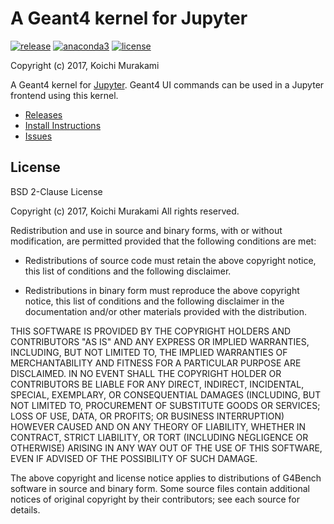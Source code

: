 # A Geant4 kernel for Jupyter

[![release](https://img.shields.io/github/release/koichi-murakami/igeant4.svg)](https://github.com/koichi-murakami/igeant4/releases)
[![anaconda3](https://img.shields.io/badge/anaconda3-4.4.0-green.svg)](https://docs.continuum.io/)
[![license](https://img.shields.io/github/license/koichi-murakami/igeant4.svg)](LICENSE)

Copyright (c) 2017, Koichi Murakami

A Geant4 kernel for [Jupyter](http://jupyter.org/). Geant4 UI commands can be used in a Jupyter frontend using this kernel.

* [Releases](https://github.com/koichi-murakami/igeant4/releases)
* [Install Instructions](https://github.com/koichi-murakami/igeant4/wiki/Installation)
* [Issues](https://github.com/koichi-murakami/igeant4/issues)

## License
BSD 2-Clause License

Copyright (c) 2017, Koichi Murakami
All rights reserved.

Redistribution and use in source and binary forms, with or without
modification, are permitted provided that the following conditions are met:

* Redistributions of source code must retain the above copyright notice, this
  list of conditions and the following disclaimer.

* Redistributions in binary form must reproduce the above copyright notice,
  this list of conditions and the following disclaimer in the documentation
  and/or other materials provided with the distribution.

THIS SOFTWARE IS PROVIDED BY THE COPYRIGHT HOLDERS AND CONTRIBUTORS "AS IS"
AND ANY EXPRESS OR IMPLIED WARRANTIES, INCLUDING, BUT NOT LIMITED TO, THE
IMPLIED WARRANTIES OF MERCHANTABILITY AND FITNESS FOR A PARTICULAR PURPOSE ARE
DISCLAIMED. IN NO EVENT SHALL THE COPYRIGHT HOLDER OR CONTRIBUTORS BE LIABLE
FOR ANY DIRECT, INDIRECT, INCIDENTAL, SPECIAL, EXEMPLARY, OR CONSEQUENTIAL
DAMAGES (INCLUDING, BUT NOT LIMITED TO, PROCUREMENT OF SUBSTITUTE GOODS OR
SERVICES; LOSS OF USE, DATA, OR PROFITS; OR BUSINESS INTERRUPTION) HOWEVER
CAUSED AND ON ANY THEORY OF LIABILITY, WHETHER IN CONTRACT, STRICT LIABILITY,
OR TORT (INCLUDING NEGLIGENCE OR OTHERWISE) ARISING IN ANY WAY OUT OF THE USE
OF THIS SOFTWARE, EVEN IF ADVISED OF THE POSSIBILITY OF SUCH DAMAGE.

The above copyright and license notice applies to distributions of
G4Bench software in source and binary form.  Some source files contain
additional notices of original copyright by their contributors;
see each source for details.
